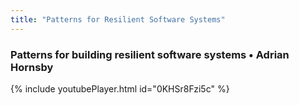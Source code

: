 ```yaml
---
title: "Patterns for Resilient Software Systems"
---
```


### Patterns for building resilient software systems • Adrian Hornsby

{% include youtubePlayer.html id="0KHSr8Fzi5c" %}

